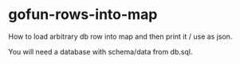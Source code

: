 # gofun-rows-into-map
  
How to load arbitrary db row into map and then print it / use as json.

You will need a database with schema/data from db.sql.
